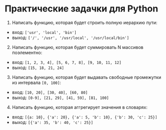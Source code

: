 # Практические задачки для Python

1. Написать функцию, которая будет строить полную иерархию пути:
* вход: `['usr', 'local', 'bin']`
* выход: `['/', '/usr', '/usr/local', '/usr/local/bin']`

2. Написать функцию, которая будет суммировать N массивов поэлементно:
* вход: `[1, 2, 3, 4], [5, 6, 7, 8], [9, 10, 11, 12]`
* выход: `[15, 18, 21, 24]`

3. Написать функцию, которая будет выдавать свободные промежутки из интервала `[0, 100]`:
* вход: `[10, 20], [30, 40], [60, 80]`
* выход: `[0-9], [21, 29], [41, 59], [81, 100]`

4. Написать функцию, которая аггрегирует значения в словарях:
* вход: `[{a: 10}, {'a': 20}, {'a': 5, 'b': 10}, {'b': 30, 'c': 25}]`
* выход: `[{'a': 35, 'b': 40, 'c': 25}]`

